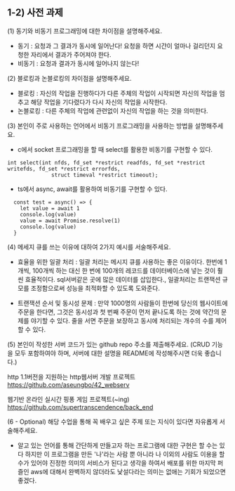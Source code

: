 
## 1-2) 사전 과제

(1) 동기와 비동기 프로그래밍에 대한 차이점을 설명해주세요.
- 동기 : 요청과 그 결과가 동시에 일어난다! 요청을 하면 시간이 얼마나 걸리던지 요청한 자리에서 결과가 주어져야 한다.
- 비동기 : 요청과 결과가 동시에 일어나지 않는다!

(2) 블로킹과 논블로킹의 차이점을 설명해주세요.
- 블로킹 : 자신의 작업을 진행하다가 다른 주체의 작업이 시작되면 자신의 작업을 멈추고 해당 작업을 기다렸다가 다시 자신의 작업을 시작한다.
- 논블로킹 : 다른 주체의 작업에 관련없이 자신의 작업을 하는 것을 의미한다.

(3) 본인이 주로 사용하는 언어에서 비동기 프로그래밍을 사용하는 방법을 설명해주세요.
- c에서 socket 프로그래밍을 할 때 select를 활용한 비동기를 구현할 수 있다.

```
int select(int nfds, fd_set *restrict readfds, fd_set *restrict writefds, fd_set *restrict errorfds,
              struct timeval *restrict timeout);
```

- ts에서 async, await를 활용하여 비동기를 구현할 수 있다.

```
  const test = async() => {
    let value = await 1
    console.log(value)
    value = await Promise.resolve(1)
    console.log(value)
  }
```

(4) 메세지 큐를 쓰는 이유에 대하여 2가지 예시를 서술해주세요.
- 효율을 위한 일괄 처리 : 일괄 처리는 메시지 큐를 사용하는 좋은 이유이다. 한번에 1개씩, 100개씩 하는 대신 한 번에 100개의 레코드를 데이터베이스에 넣는 것이 훨씬 효율적이다. sql서버같은 곳에 많은 데이터를 삽입한다., 일괄처리는 트랜잭션 규모를 조정함으로써 성능을 최적화할 수 있도록 도와준다.

- 트랜잭션 순서 및 동시성 문제 : 만약 1000명의 사람들이 한번에 당신의 웹사이트에 주문을 한다면, 그것은 동시성과 첫 번째 주문이 먼저 끝나도록 하는 것에 약간의 문제를 야기할 수 있다. 줄을 서면 주문을 보장하고 동시에 처리되는 개수의 수를 제어할 수 있다.

(5) 본인이 작성한 서버 코드가 있는 github repo 주소를 제출해주세요. (CRUD 기능을 모두 포함하여야 하며, 서버에 대한 설명을 README에 작성해주시면 더욱 좋습니다.) 

http 1.1버전을 지원하는 http웹서버 개발 프로젝트
https://github.com/aseungbo/42_webserv

웹기반 온라인 실시간 핑퐁 게임 프로젝트(~ing)
https://github.com/supertranscendence/back_end

(6 - Optional) 해당 수업을 통해 꼭 배우고 싶은 주제 또는 지식이 있다면 자유롭게 서술해주세요.
- 알고 있는 언어를 통해 간단하게 만들고자 하는 프로그램에 대한 구현은 할 수는 있다 하지만 이 프로그램을 만든 '나'라는 사람 뿐 아니라 나 이외의 사람도 이용을 할 수가 있어야 진정한 의미의 서비스가 된다고 생각을 하여서 배포를 위한 마지막 퍼즐인 aws에 대해서 완벽하지 않더라도 낯설다라는 의미는 없애는 기회가 되었으면 좋겠다.

